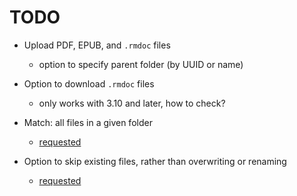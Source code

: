 # TODO

* Upload PDF, EPUB, and `.rmdoc` files
    * option to specify parent folder (by UUID or name)

* Option to download `.rmdoc` files
    * only works with 3.10 and later, how to check?

* Match: all files in a given folder
    * [requested](https://old.reddit.com/r/RemarkableTablet/comments/1e2ea01/bulk_exporting_documents/ldgge6f/)

* Option to skip existing files, rather than overwriting or renaming
    * [requested](https://old.reddit.com/r/RemarkableTablet/comments/1e2ea01/bulk_exporting_documents/ldgge6f/)
